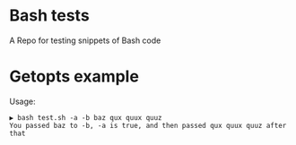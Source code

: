 # Bash tests

A Repo for testing snippets of Bash code

# Getopts example

Usage:

~~~ text
▶ bash test.sh -a -b baz qux quux quuz
You passed baz to -b, -a is true, and then passed qux quux quuz after that
~~~
